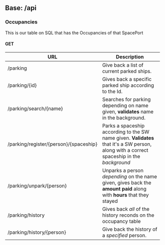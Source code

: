 ## Base: /api

### Occupancies 
This is our table on SQL that has the Occupancies of that SpacePort

#### GET

| URL | Description |
| --- | --- |
| /parking | Give back a list of current parked ships. |
| /parking/{id} | Gives back a specific parked ship according to the Id. |
| /parking/search/{name} | Searches for parking depending on name given, **validates** name in the background. |
| /parking/register/{person}/{spaceship} | Parks a spaceship according to the SW name given. **Validates** that it's a SW person, along with a  correct spaceship in the *background* |
| /parking/unpark/{person} | Unparks a person *depending* on the name given, gives back the **amount paid** along with **hours** that they stayed |
| /parking/history | Gives back *all* of the history reconds on the occupancy table |
| /parking/history/{person} | Give back the history of a *specified* person. |
